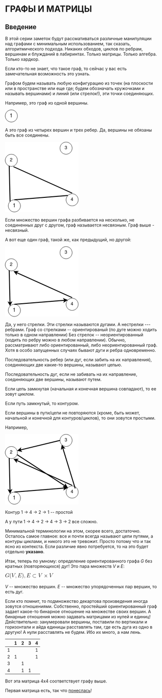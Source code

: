 # ГРАФЫ И МАТРИЦЫ
## Введение

В этой серии заметок будут рассмативаться различные манипуляции над графами с минимальным использованием, так сказать, алгоритмического подхода. Никаких обходов, циклов по ребрам, вершинам и блужданий в лабиринтах. Только матрицы. Только алгебра. Только хардкор.

Если кто-то не знает, что такое граф, то сейчас у вас есть замечательная возможность это узнать.

Графом будем называть любую конфигурацию из точек (на плоскости или в пространстве или еще где; будем обозначать кружочками и называть вершинами) и линий (или стрелок!), эти точки соединяющих.

Например, это граф из одной вершины.

![Diagram](graphs/one_vertex.png)

А это граф из четырех вершин и трех ребер.
Да, вершины не обязаны быть все соединены. 

![Diagram](graphs/four_vertex.png)

Если множество вершин графа разбивается на несколько, не соединенных друг с другом, граф называется несвязным. Граф выше - несвязный.

А вот еще один граф, такой же, как предыдущий, но другой:

![Diagram](graphs/four_vertex_oriented.png)

Да, у него стрелки. Эти стрелки называются дугами. А нестрелки --- ребрами.
Граф со стрелками -- ориентированый (по дуге можно ходить только в одном направлении) Без стрелок -- неориентированный (ходить по ребру можно в любом направлении). Обычно, рассматривают либо ориентированный, либо неориентированный граф. Хотя в особо запущенных случаях бывают дуги и ребра одновременно.

Последовательность ребер (или дуг, если забить на их направления), соединяющих две какие-то вершины, называют цепью.

Последовательность дуг, если не забивать на их направление, соединяющих две вершины, называют путем.

Если цепь замкнутая (начальная и конечная вершина совпадают), то ее зовут циклом.

Если путь замкнутый, то контуром.

Если вершины в пути/цепи не повторяются (кроме, быть может, начальной и конечной для контуров/циклов), то они зовутся простыми. 

Например,

![Diagram](graphs/loop.png)

Контур 1 -> 4 -> 2 -> 1 -- простой

А у пути 1 -> 4 -> 2 -> 4 -> 3 -> 2 все сложно. 

Минимальной терминологии на этом, скорее всего, достаточно. Осталось самое главное: все и почти всегда называют цепи путями, а контуры циклами, и никого это не тревожит. Просто потому что и так ясно из контекста. Если различие явно потребуется, то на это будет отдельно **указано**.

Итак, теперь по умному: определение ориентированного графа *G* без кратных (повторяющихся) дуг!
Это пара множеств *V* и *E*:

![Diagram](formulas/def.png)

*V* -- множество вершин. *E* -- множество упорядоченных пар вершин, то есть дуг.

Если кто помнит, то подмножество декартова произведения иногда зовутся отношениями. Собственно, простейший ориентированный граф задает какое-то бинарное отношение на множестве своих вершин. А бинарные отношения можно задавать матрицами из нулей и единиц! Действительно: занумеровали вершины, поставили по вертикали и горизонтали и айда единицы расставлять там, где есть дуга из одно в другую!
А нули расставлять не будем. Ибо их много, а нам лень.


|   | 1 | 2 | 3 | 4 |
|---|---|---|---|---|
| 1 |   |   |   | 1 |
| 2 | 1 |   |   | 1 |
| 3 |   | 1 |   |   |
| 4 |   | 1 | 1 |   |

Вот эта матрица 4x4 соответствует графу выше.

Первая матрица есть, так что [понеслась](Part1.md)!
